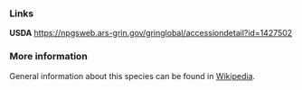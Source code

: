 ### Links
**USDA** https://npgsweb.ars-grin.gov/gringlobal/accessiondetail?id=1427502
### More information
General information about this species can be found in [Wikipedia](http://wikipedia.org/wiki/Sorghum_bicolor).
